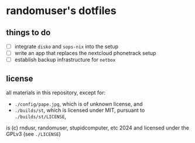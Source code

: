 randomuser's dotfiles
=====================

things to do
------------

* [ ] integrate `disko` and `sops-nix` into the setup
* [ ] write an app that replaces the nextcloud phonetrack setup
* [ ] establish backup infrastructure for `netbox`

license
-------

all materials in this repository, except for:

* `./config/pape.jpg`, which is of unknown license, and
* `./builds/st`, which is licensed under MIT, pursuant to `./builds/st/LICENSE`,

is (c) rndusr, randomuser, stupidcomputer, etc 2024 and licensed under the GPLv3 (see `./LICENSE`)
